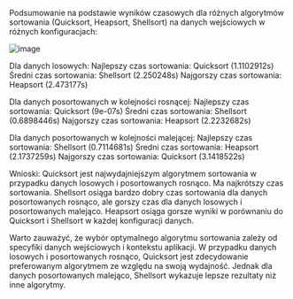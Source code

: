 Podsumowanie na podstawie wyników czasowych dla różnych algorytmów sortowania (Quicksort, Heapsort, Shellsort) na danych wejściowych w różnych konfiguracjach:

![image](https://github.com/s25670-pj/ASD1/assets/92204700/ddd7d94b-79b6-482c-9f36-f1877d7a186f)


Dla danych losowych:
Najlepszy czas sortowania: Quicksort (1.1102912s)
Średni czas sortowania: Shellsort (2.250248s)
Najgorszy czas sortowania: Heapsort (2.473177s)

Dla danych posortowanych w kolejności rosnącej:
Najlepszy czas sortowania: Quicksort (9e-07s)
Średni czas sortowania: Shellsort (0.6898446s)
Najgorszy czas sortowania: Heapsort (2.2232682s)

Dla danych posortowanych w kolejności malejącej:
Najlepszy czas sortowania: Shellsort (0.7114681s)
Średni czas sortowania: Heapsort (2.1737259s)
Najgorszy czas sortowania: Quicksort (3.1418522s)

Wnioski:
Quicksort jest najwydajniejszym algorytmem sortowania w przypadku danych losowych i posortowanych rosnąco. Ma najkrótszy czas sortowania.
Shellsort osiąga bardzo dobry czas sortowania dla danych posortowanych rosnąco, ale gorszy czas dla danych losowych i posortowanych malejąco.
Heapsort osiąga gorsze wyniki w porównaniu do Quicksort i Shellsort w każdej konfiguracji danych.

Warto zauważyć, że wybór optymalnego algorytmu sortowania zależy od specyfiki danych wejściowych i kontekstu aplikacji. W przypadku danych losowych i posortowanych rosnąco, Quicksort jest zdecydowanie preferowanym algorytmem ze względu na swoją wydajność. Jednak dla danych posortowanych malejąco, Shellsort wykazuje lepsze rezultaty niż inne algorytmy.
